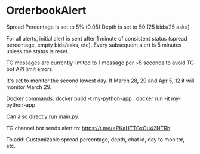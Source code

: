 # OrderbookAlert

Spread Percentage is set to 5% (0.05)
Depth is set to 50 (25 bids/25 asks)

For all alerts, initial alert is sent after 1 minute of consistent status (spread percentage, empty bids/asks, etc). Every subsequent alert is 5 minutes unless the status is reset. 

TG messages are currently limited to 1 message per ~5 seconds to avoid TG bot API limit errors. 

It's set to monitor the second lowest day. If March 28, 29 and Apr 5, 12 it will monitor March 29. 

Docker commands:
docker build -t my-python-app .
docker run -it my-python-app

Can also directly run main.py. 

TG channel bot sends alert to:
https://t.me/+PKaHTTGxOu42NTRh


To add:
Customizable spread percentage, depth, chat id, day to monitor, etc. 
